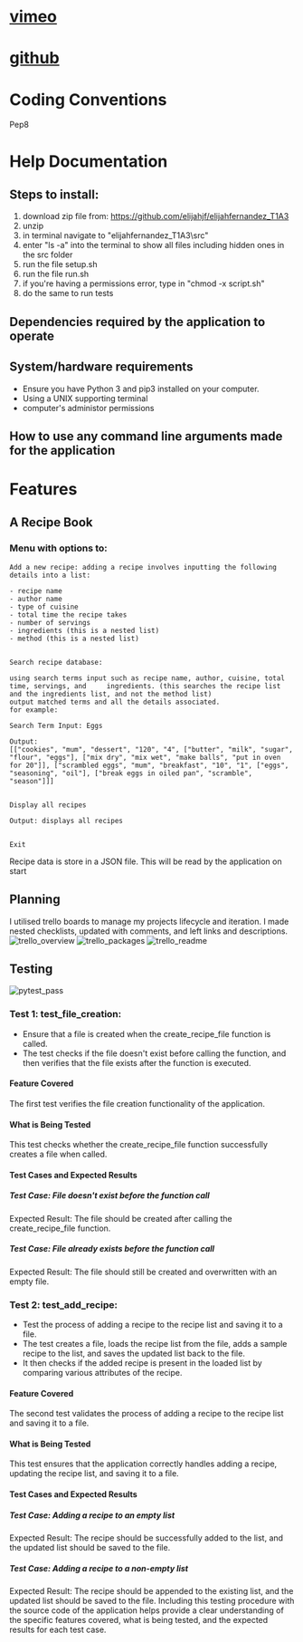 # [vimeo](https://vimeo.com/user197620247)
# [github](https://github.com/elijahjf/elijahfernandez_T1A3)

# Coding Conventions
Pep8

# Help Documentation
## Steps to install:
1. download zip file from: https://github.com/elijahjf/elijahfernandez_T1A3
2. unzip
3. in terminal navigate to "elijahfernandez_T1A3\src"
4. enter "ls -a" into the terminal to show all files including hidden ones in the src folder
5. run the file setup.sh
6. run the file run.sh
7. if you're having a permissions error, type in "chmod -x script.sh"
8. do the same to run tests

## Dependencies required by the application to operate
## System/hardware requirements
- Ensure you have Python 3 and pip3 installed on your computer.
- Using a UNIX supporting terminal
- computer's administor permissions
## How to use any command line arguments made for the application

# Features

## A Recipe Book

### Menu with options to:
```
Add a new recipe: adding a recipe involves inputting the following details into a list:

- recipe name
- author name
- type of cuisine
- total time the recipe takes
- number of servings
- ingredients (this is a nested list)
- method (this is a nested list)


Search recipe database:

using search terms input such as recipe name, author, cuisine, total time, servings, and     ingredients. (this searches the recipe list and the ingredients list, and not the method list)
output matched terms and all the details associated.
for example:

Search Term Input: Eggs

Output:
[["cookies", "mum", "dessert", "120", "4", ["butter", "milk", "sugar", "flour", "eggs"], ["mix dry", "mix wet", "make balls", "put in oven for 20"]], ["scrambled eggs", "mum", "breakfast", "10", "1", ["eggs", "seasoning", "oil"], ["break eggs in oiled pan", "scramble", "season"]]]


Display all recipes

Output: displays all recipes


Exit
```
Recipe data is store in a JSON file. This will be read by the application on start

## Planning
I utilised trello boards to manage my projects lifecycle and iteration. I made nested checklists, updated with comments, and left links and descriptions.
![trello_overview](/docs/trello_terminal_t1a3.png)
![trello_packages](/docs/trello_packages.png)
![trello_readme](/docs/trello_readme.png)

## Testing
![pytest_pass](/docs/pytest_pass.png)
### Test 1: test_file_creation:
- Ensure that a file is created when the create_recipe_file function is called.
- The test checks if the file doesn't exist before calling the function, and then verifies that the file exists after the function is executed.

#### Feature Covered
The first test verifies the file creation functionality of the application.

#### What is Being Tested
This test checks whether the create_recipe_file function successfully creates a file when called.

#### Test Cases and Expected Results
##### Test Case: File doesn't exist before the function call
Expected Result: The file should be created after calling the create_recipe_file function.
##### Test Case: File already exists before the function call
Expected Result: The file should still be created and overwritten with an empty file.

### Test 2: test_add_recipe:
- Test the process of adding a recipe to the recipe list and saving it to a file.
- The test creates a file, loads the recipe list from the file, adds a sample recipe to the list, and saves the updated list back to the file.
- It then checks if the added recipe is present in the loaded list by comparing various attributes of the recipe.

#### Feature Covered
The second test validates the process of adding a recipe to the recipe list and saving it to a file.

#### What is Being Tested
This test ensures that the application correctly handles adding a recipe, updating the recipe list, and saving it to a file.

#### Test Cases and Expected Results
##### Test Case: Adding a recipe to an empty list
Expected Result: The recipe should be successfully added to the list, and the updated list should be saved to the file.

##### Test Case: Adding a recipe to a non-empty list
Expected Result: The recipe should be appended to the existing list, and the updated list should be saved to the file.
Including this testing procedure with the source code of the application helps provide a clear understanding of the specific features covered, what is being tested, and the expected results for each test case.
